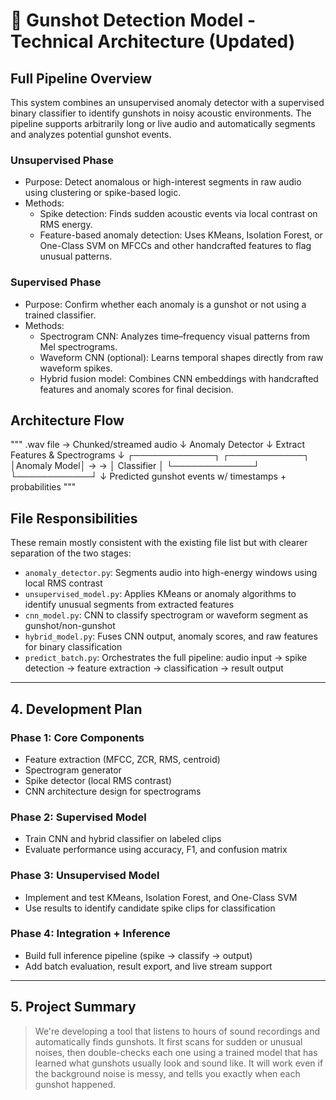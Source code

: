 # 🔧 Gunshot Detection Model - Technical Architecture (Updated)

## Full Pipeline Overview

This system combines an unsupervised anomaly detector with a supervised binary classifier to identify gunshots in noisy acoustic environments. The pipeline supports arbitrarily long or live audio and automatically segments and analyzes potential gunshot events.

  ### Unsupervised Phase
  - Purpose: Detect anomalous or high-interest segments in raw audio using clustering or spike-based logic.
  - Methods:
    - Spike detection: Finds sudden acoustic events via local contrast on RMS energy.
    - Feature-based anomaly detection: Uses KMeans, Isolation Forest, or One-Class SVM on MFCCs and other handcrafted features to flag unusual patterns.

  ### Supervised Phase
  - Purpose: Confirm whether each anomaly is a gunshot or not using a trained classifier.
  - Methods:
    - Spectrogram CNN: Analyzes time–frequency visual patterns from Mel spectrograms.
    - Waveform CNN (optional): Learns temporal shapes directly from raw waveform spikes.
    - Hybrid fusion model: Combines CNN embeddings with handcrafted features and anomaly scores for final decision.

## Architecture Flow
"""
.wav file → Chunked/streamed audio
           ↓
       Anomaly Detector
           ↓
  Extract Features & Spectrograms
           ↓
  ┌─────────────┐     ┌────────────┐
  │Anomaly Model│ → → │ Classifier │
  └─────────────┘     └────────────┘
           ↓
  Predicted gunshot events w/ timestamps + probabilities
"""


## File Responsibilities

These remain mostly consistent with the existing file list but with clearer separation of the two stages:

- `anomaly_detector.py`: Segments audio into high-energy windows using local RMS contrast
- `unsupervised_model.py`: Applies KMeans or anomaly algorithms to identify unusual segments from extracted features
- `cnn_model.py`: CNN to classify spectrogram or waveform segment as gunshot/non-gunshot
- `hybrid_model.py`: Fuses CNN output, anomaly scores, and raw features for binary classification
- `predict_batch.py`: Orchestrates the full pipeline: audio input → spike detection → feature extraction → classification → result output

---

## 4. Development Plan

### Phase 1: Core Components
- Feature extraction (MFCC, ZCR, RMS, centroid)
- Spectrogram generator
- Spike detector (local RMS contrast)
- CNN architecture design for spectrograms

### Phase 2: Supervised Model
- Train CNN and hybrid classifier on labeled clips
- Evaluate performance using accuracy, F1, and confusion matrix

### Phase 3: Unsupervised Model
- Implement and test KMeans, Isolation Forest, and One-Class SVM
- Use results to identify candidate spike clips for classification

### Phase 4: Integration + Inference
- Build full inference pipeline (spike → classify → output)
- Add batch evaluation, result export, and live stream support

---

## 5. Project Summary

> We're developing a tool that listens to hours of sound recordings and automatically finds gunshots. It first scans for sudden or unusual noises, then double-checks each one using a trained model that has learned what gunshots usually look and sound like. It will work even if the background noise is messy, and tells you exactly when each gunshot happened. 